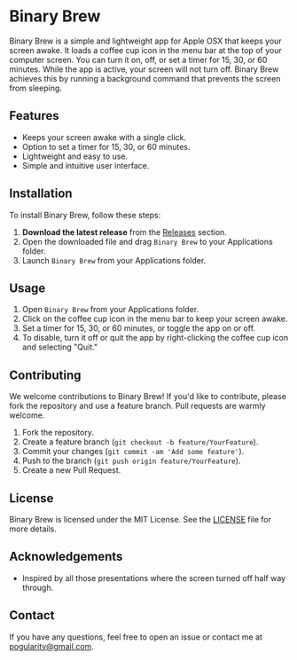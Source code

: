 # Binary Brew

Binary Brew is a simple and lightweight app for Apple OSX that keeps your screen awake. It loads a coffee cup icon in the menu bar at the top of your computer screen. You can turn it on, off, or set a timer for 15, 30, or 60 minutes. While the app is active, your screen will not turn off. Binary Brew achieves this by running a background command that prevents the screen from sleeping.

## Features
- Keeps your screen awake with a single click.
- Option to set a timer for 15, 30, or 60 minutes.
- Lightweight and easy to use.
- Simple and intuitive user interface.

## Installation

To install Binary Brew, follow these steps:

1. **Download the latest release** from the [Releases](https://github.com/pog1990/binarybrew/releases) section.
2. Open the downloaded file and drag `Binary Brew` to your Applications folder.
3. Launch `Binary Brew` from your Applications folder.

## Usage

1. Open `Binary Brew` from your Applications folder.
2. Click on the coffee cup icon in the menu bar to keep your screen awake.
3. Set a timer for 15, 30, or 60 minutes, or toggle the app on or off.
4. To disable, turn it off or quit the app by right-clicking the coffee cup icon and selecting "Quit."

## Contributing

We welcome contributions to Binary Brew! If you'd like to contribute, please fork the repository and use a feature branch. Pull requests are warmly welcome.

1. Fork the repository.
2. Create a feature branch (`git checkout -b feature/YourFeature`).
3. Commit your changes (`git commit -am 'Add some feature'`).
4. Push to the branch (`git push origin feature/YourFeature`).
5. Create a new Pull Request.

## License

Binary Brew is licensed under the MIT License. See the [LICENSE](LICENSE) file for more details.

## Acknowledgements

- Inspired by all those presentations where the screen turned off half way through.

## Contact

If you have any questions, feel free to open an issue or contact me at [pogularity@gmail.com](mailto:pogularity@gmail.com).

